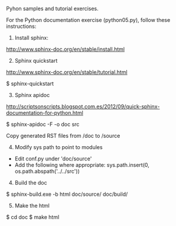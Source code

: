 Pyhon samples and tutorial exercises.

For the Python documentation exercise (python05.py), follow these instructions:

1. Install sphinx:

http://www.sphinx-doc.org/en/stable/install.html

2. Sphinx quickstart

http://www.sphinx-doc.org/en/stable/tutorial.html

$ sphinx-quickstart

3. Sphinx apidoc

http://scriptsonscripts.blogspot.com.es/2012/09/quick-sphinx-documentation-for-python.html

$ sphinx-apidoc -F -o doc src

Copy generated RST files from /doc to /source

4. Modify sys path to point to modules

- Edit conf.py under 'doc/source'
- Add the following where appropriate:
sys.path.insert(0, os.path.abspath('../../src'))

4. Build the doc

$ sphinx-build.exe -b html doc/source/ doc/build/

5. Make the html

$ cd doc
$ make html
